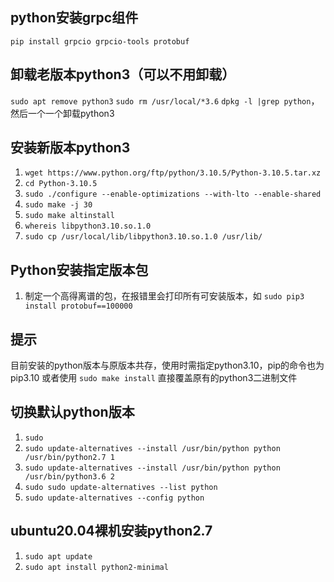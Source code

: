## python安装grpc组件

`pip install grpcio grpcio-tools protobuf`

## 卸载老版本python3（可以不用卸载）

`sudo apt remove python3`
`sudo rm /usr/local/*3.6`
`dpkg -l |grep python`，然后一个一个卸载python3

## 安装新版本python3

1. `wget https://www.python.org/ftp/python/3.10.5/Python-3.10.5.tar.xz`
2. `cd Python-3.10.5`
3. `sudo ./configure --enable-optimizations --with-lto --enable-shared`
4. `sudo make -j 30`
5. `sudo make altinstall`
6. `whereis libpython3.10.so.1.0`
7. `sudo cp /usr/local/lib/libpython3.10.so.1.0 /usr/lib/`

## Python安装指定版本包

1. 制定一个高得离谱的包，在报错里会打印所有可安装版本，如 `sudo pip3 install protobuf==100000`

## 提示

目前安装的python版本与原版本共存，使用时需指定python3.10，pip的命令也为pip3.10
或者使用 `sudo make install` 直接覆盖原有的python3二进制文件

## 切换默认python版本

1. `sudo `
2. `sudo update-alternatives --install /usr/bin/python python /usr/bin/python2.7 1`
3. `sudo update-alternatives --install /usr/bin/python python /usr/bin/python3.6 2`
4. `sudo sudo update-alternatives --list python`
5. `sudo update-alternatives --config python`

## ubuntu20.04裸机安装python2.7

1. `sudo apt update`
2. `sudo apt install python2-minimal`
